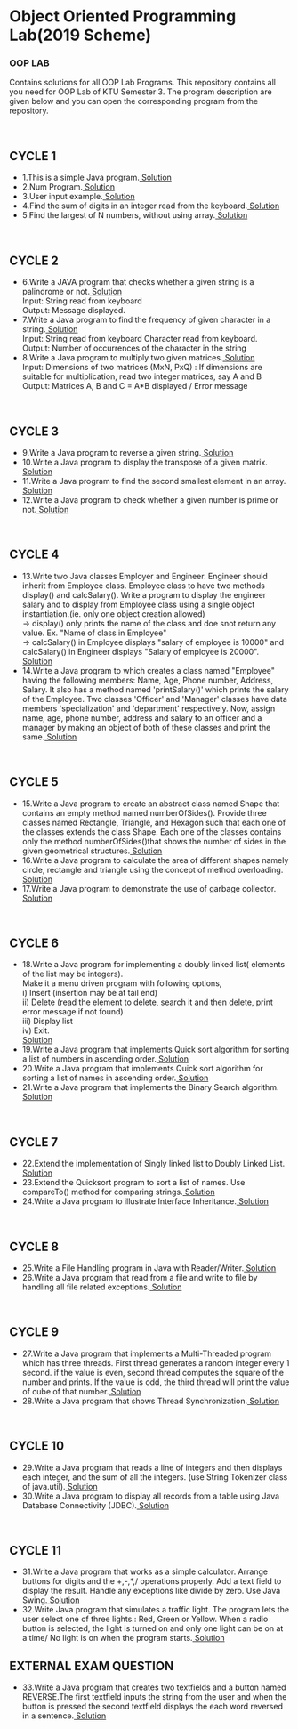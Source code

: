 # Object Oriented Programming Lab(2019 Scheme)
<h3>OOP LAB</h3>
<p>Contains solutions for all OOP Lab Programs.
This repository contains all you need for OOP Lab of KTU Semester 3.
The program description are given below and you can open the corresponding program from the repository.</p>
<br>
<h2>CYCLE 1</h2>
<ul>
<li>1.This is a simple Java program.<a href="https://github.com/jaison080/ds_lab/blob/main/Cycle%201/Program1.c" target="blank" > Solution</a></li>
<li>2.Num Program.<a href="https://github.com/jaison080/ds_lab/blob/main/Cycle%201/Program1.c" target="blank" > Solution</a></li>
<li>3.User input example.<a href="https://github.com/jaison080/ds_lab/blob/main/Cycle%201/Program1.c" target="blank" > Solution</a></li>
<li>4.Find the sum of digits in an integer read from the keyboard.<a href="https://github.com/jaison080/ds_lab/blob/main/Cycle%201/Program1.c" target="blank" > Solution</a></li>
<li>5.Find the largest of N numbers, without using array.<a href="https://github.com/jaison080/ds_lab/blob/main/Cycle%201/Program1.c" target="blank" > Solution</a></li>
  </ul>
  <br>
  <h2>CYCLE 2</h2>
  <ul>
<li>6.Write a JAVA program that checks whether a given string is a palindrome or not.<a href="https://github.com/jaison080/ds_lab/blob/main/Cycle%201/Program1.c" target="blank" > Solution</a>
<br>Input:     String read from keyboard
<br>Output:  Message displayed.
 </li>
<li>7.Write a Java program to find the frequency of given character in a string.<a href="https://github.com/jaison080/ds_lab/blob/main/Cycle%201/Program1.c" target="blank" > Solution</a>
<br>Input:  String read from keyboard
           Character read from keyboard.
<br>Output: Number of occurrences of the character in the string</li>
<li>8.Write a Java program to multiply two given matrices.<a href="https://github.com/jaison080/ds_lab/blob/main/Cycle%201/Program1.c" target="blank" > Solution</a>
<br>Input:  Dimensions of two matrices (MxN, PxQ)
        : If dimensions are suitable for multiplication, read two integer matrices, say A and B
<br>Output: Matrices A, B and C = A*B displayed / Error message</li>
  </ul>
  <br>
  <h2>CYCLE 3</h2>
  <ul>
<li>9.Write a Java program to reverse a given string.<a href="https://github.com/jaison080/ds_lab/blob/main/Cycle%201/Program1.c" target="blank" > Solution</a></li>
<li>10.Write a Java program to display the transpose of a given matrix.<a href="https://github.com/jaison080/ds_lab/blob/main/Cycle%201/Program1.c" target="blank" > Solution</a></li>
<li>11.Write a Java program to find the second smallest element in an array.<a href="https://github.com/jaison080/ds_lab/blob/main/Cycle%201/Program1.c" target="blank" > Solution</a></li>
<li>12.Write a Java program to check whether a given number is prime or not.<a href="https://github.com/jaison080/ds_lab/blob/main/Cycle%201/Program1.c" target="blank" > Solution</a></li>
  </ul>
  <br>
  <h2>CYCLE 4</h2>
  <ul>
<li>13.Write two Java classes Employer and Engineer. Engineer should inherit from Employee class. Employee class to have two methods display() and calcSalary(). Write a program to display the engineer salary and to display from Employee class using a single object instantiation.(ie. only one object creation allowed)
<br>-> display() only prints the name of the class and doe snot return any value. Ex. "Name of class in Employee"
<br>-> calcSalary() in Employee displays "salary of employee is 10000" and calcSalary() in Engineer displays "Salary of employee is 20000".<br><a href="https://github.com/jaison080/ds_lab/blob/main/Cycle%201/Program1.c" target="blank" > Solution</a></li>
  <li>14.Write a Java program to which creates a class named "Employee" having the following members: Name, Age, Phone number, Address, Salary. It also has a method named 'printSalary()' which prints the salary of the Employee. Two classes 'Officer' and 'Manager' classes have data members 'specialization' and 'department' respectively. Now, assign name, age, phone number, address and salary to an officer and a manager by making an object of both of these classes and print the same.<a href="https://github.com/jaison080/ds_lab/blob/main/Cycle%201/Program1.c" target="blank" > Solution</a></li>
  </ul>
  <br>
  <h2>CYCLE 5</h2>
  <ul>
   <li>15.Write a Java program to create an abstract class named Shape that contains an empty method named numberOfSides(). Provide three classes named Rectangle, Triangle, and Hexagon such that each one of the classes extends the class Shape. Each one of the classes contains only the method numberOfSides()that shows the number of sides in the given geometrical structures.<a href="https://github.com/jaison080/ds_lab/blob/main/Cycle%201/Program1.c" target="blank" > Solution</a></li>
  <li>16.Write a Java program to calculate the area of different shapes namely circle, rectangle and triangle using the concept of method overloading.<a href="https://github.com/jaison080/ds_lab/blob/main/Cycle%201/Program1.c" target="blank" > Solution</a></li>
  <li>17.Write a Java program to demonstrate the use of garbage collector.<a href="https://github.com/jaison080/ds_lab/blob/main/Cycle%201/Program1.c" target="blank" > Solution</a></li>
  </ul>
  <br>
  <h2>CYCLE 6</h2>
<ul>
<li>18.Write a Java program for implementing a doubly linked list( elements of the list may be integers).
<br>Make it a menu driven program with following options,
<br>i) Insert (insertion may be at tail end)
<br>ii) Delete (read the element to delete, search it and then delete, print error message if not found)
<br>iii) Display list
<br>iv) Exit.
  <br><a href="https://github.com/jaison080/ds_lab/blob/main/Cycle%201/Program1.c" target="blank" > Solution</a></li>
  <li>19.Write a Java program that implements Quick sort algorithm for sorting a list of numbers in ascending order.<a href="https://github.com/jaison080/ds_lab/blob/main/Cycle%201/Program1.c" target="blank" > Solution</a></li>
  <li>20.Write a Java program that implements Quick sort algorithm for sorting a list of names in ascending order.<a href="https://github.com/jaison080/ds_lab/blob/main/Cycle%201/Program1.c" target="blank" > Solution</a></li>
  <li>21.Write a Java program that implements the Binary Search algorithm.<a href="https://github.com/jaison080/ds_lab/blob/main/Cycle%201/Program1.c" target="blank" > Solution</a></li>
  </ul>
  <br>
  <h2>CYCLE 7</h2>
  <ul>
  <li>22.Extend the implementation of Singly linked list to Doubly Linked List.<a href="https://github.com/jaison080/ds_lab/blob/main/Cycle%201/Program1.c" target="blank" > Solution</a></li>
  <li>23.Extend the Quicksort program to sort a list of names. Use compareTo() method for comparing strings.<a href="https://github.com/jaison080/ds_lab/blob/main/Cycle%201/Program1.c" target="blank" > Solution</a></li>
  <li>24.Write a Java program to illustrate Interface Inheritance.<a href="https://github.com/jaison080/ds_lab/blob/main/Cycle%201/Program1.c" target="blank" > Solution</a></li>
  </ul>
  <br>
  <h2>CYCLE 8</h2>
  <ul>
  <li>25.Write a File Handling program in Java with Reader/Writer.<a href="https://github.com/jaison080/ds_lab/blob/main/Cycle%201/Program1.c" target="blank" > Solution</a></li>
  <li>26.Write a Java program that read from a file and write to file by handling all file related exceptions.<a href="https://github.com/jaison080/ds_lab/blob/main/Cycle%201/Program1.c" target="blank" > Solution</a></li>
  </ul>
  <br>
  <h2>CYCLE 9</h2>
  <ul>
  <li>27.Write a Java program that implements a Multi-Threaded program which has three threads. First thread generates a random integer every 1 second. if the value is even, second thread computes the square of the number and prints. If the value is odd, the third thread will print the value of cube of that number.<a href="https://github.com/jaison080/ds_lab/blob/main/Cycle%201/Program1.c" target="blank" > Solution</a> </li>
  <li>28.Write a Java program that shows Thread Synchronization.<a href="https://github.com/jaison080/ds_lab/blob/main/Cycle%201/Program1.c" target="blank" > Solution</a></li>
  </ul>
  <br>
  <h2>CYCLE 10</h2>
  <ul>
  <li>29.Write a Java program that reads a line of integers and then displays each integer, and the sum of all the integers. (use String Tokenizer class of java.util).<a href="https://github.com/jaison080/ds_lab/blob/main/Cycle%201/Program1.c" target="blank" > Solution</a></li>
  <li>30.Write a Java program to display all records from a table using Java Database Connectivity (JDBC).<a href="https://github.com/jaison080/ds_lab/blob/main/Cycle%201/Program1.c" target="blank" > Solution</a></li>
  </ul>
  <br>
   <h2>CYCLE 11</h2>
  <ul>
  <li>31.Write a Java program that works as a simple calculator. Arrange buttons for digits and the +,-,*,/ operations properly. Add a text field to display the result. Handle any exceptions like divide by zero. Use Java Swing.<a href="https://github.com/jaison080/ds_lab/blob/main/Cycle%201/Program1.c" target="blank" > Solution</a></li>
  <li>32.Write Java program that simulates a traffic light. The program lets the user select one of three lights.: Red, Green or Yellow. When a radio button is selected, the light is turned on and only one light can be on at a time/ No light is on when the program starts.<a href="https://github.com/jaison080/ds_lab/blob/main/Cycle%201/Program1.c" target="blank" > Solution</a></li>
  </ul>
  <h2>EXTERNAL EXAM QUESTION</h2>
  <ul>
  <li>33.Write a Java program that creates two textfields and a button named REVERSE.The first textfield inputs the string from the user and when the button is pressed the second textfield displays the each word reversed in a sentence.<a href="https://github.com/jaison080/ds_lab/blob/main/Cycle%201/Program1.c" target="blank" > Solution</a></li>
  </ul>
  <br>
